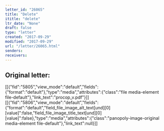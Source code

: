 ```yaml
---
letter_id: "26065"
title: "Delete"
ititle: "delete"
ltr_date: "None"
draft: false
type: "letter"
created: "2017-09-29"
modified: "2017-09-29"
url: "/letter/26065.html"
senders:
receivers:
---
```

<h2 class="mt-4"> Original letter:</h2><p>[[{"fid":"5805","view_mode":"default","fields":{"format":"default"},"type":"media","attributes":{"class":"file media-element file-default"},"link_text":"procop_v.pdf"}]][[{"fid":"5806","view_mode":"default","fields":{"format":"default","field_file_image_alt_text[und][0][value]":false,"field_file_image_title_text[und][0][value]":false},"type":"media","attributes":{"class":"panopoly-image-original media-element file-default"},"link_text":null}]]</p>